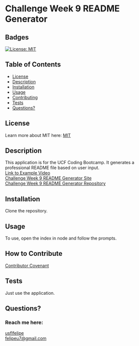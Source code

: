 # Challenge Week 9 README Generator
  ## Badges
  [![License: MIT](https://img.shields.io/badge/License-MIT-yellow.svg)](https://opensource.org/licenses/MIT)

  ## Table of Contents
  * [License](#license)
  * [Description](#description)
  * [Installation](#installation)
  * [Usage](#usage)
  * [Contributing](#how-to-contribute)
  * [Tests](#tests)
  * [Questions?](#questions)

  ## License
  Learn more about MIT here:
  [MIT](https://opensource.org/licenses/MIT)

  ## Description
  This application is for the UCF Coding Bootcamp. It generates a professional README file based on user input.  
  [Link to Example Video](https://drive.google.com/file/d/1oof5REcSu1NsYGIKeT6USMPbYdwAMLVz/view?usp=sharing)  
  [Challenge Week 9 README Generator Site](https://usflfelipe.github.io/readme-generator)  
  [Challenge Week 9 README Generator Repository](https://github.com/usflfelipe/readme-generator)  

  ## Installation
  Clone the repository. 

  ## Usage
  To use, open the index in node and follow the prompts. 

  ## How to Contribute
  [Contributor Covenant](https://www.contributor-covenant.org/)  

  ## Tests
  Just use the application.

  ## Questions?
  ### Reach me here: 
  [usflfelipe](https://github.com/usflfelipe)  
  felipeu7@gmail.com